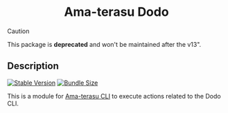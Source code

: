 <h1 align="center">Ama-terasu Dodo</h1>

> [!CAUTION]
> This package is **deprecated** and won't be maintained after the v13".

## Description

[![Stable Version](https://img.shields.io/npm/v/@o3r/amaterasu-dodo?style=for-the-badge)](https://www.npmjs.com/package/@o3r/amaterasu-dodo)
[![Bundle Size](https://img.shields.io/bundlephobia/min/@o3r/amaterasu-dodo?color=green&style=for-the-badge)](https://www.npmjs.com/package/@o3r/amaterasu-dodo)

This is a module for [Ama-terasu CLI](https://www.npmjs.com/package/@ama-terasu/cli) to execute actions related to the Dodo CLI.
